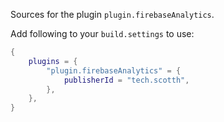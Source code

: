 Sources for the plugin `plugin.firebaseAnalytics`.

Add following to your `build.settings` to use:
```lua
{
    plugins = {
        "plugin.firebaseAnalytics" = {
            publisherId = "tech.scotth",
        },
    },
}
```
